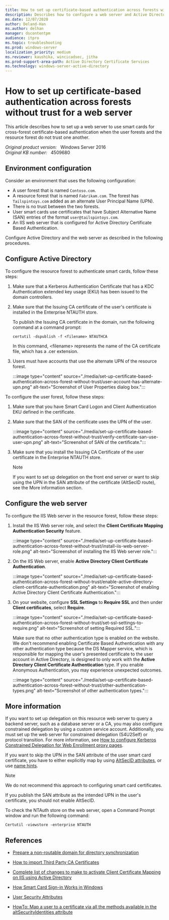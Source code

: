 ```yaml
---
title: How to set up certificate-based authentication across forests without trust for a web server
description: Describes how to configure a web server and Active Directory to use certificate authentication across forests without using forest trusts.
ms.date: 12/07/2020
author: Deland-Han
ms.author: delhan
manager: dscontentpm
audience: itpro
ms.topic: troubleshooting
ms.prod: windows-server
localization_priority: medium
ms.reviewer: kaushika, wincicadsec, jitha
ms.prod-support-area-path: Active Directory Certificate Services
ms.technology: windows-server-active-directory
---
```

# How to set up certificate-based authentication across forests without trust for a web server

This article describes how to set up a web server to use smart cards for cross-forest certificate-based authentication when the user forests and the resource forest do not trust one another.

_Original product version:_ &nbsp; Windows Server 2016  
_Original KB number:_ &nbsp; 4509680

## Environment configuration

Consider an environment that uses the following configuration:

- A user forest that is named `Contoso.com`.
- A resource forest that is named `Fabrikam.com`. The forest has `Tailspintoys.com` added as an alternate User Principal Name (UPN).
- There is no trust between the two forests.
- User smart cards use certificates that have Subject Alternative Name (SAN) entries of the format `user@tailspintoys.com`.
- An IIS web server that is configured for Active Directory Certificate Based Authentication.

Configure Active Directory and the web server as described in the following procedures.

## Configure Active Directory

To configure the resource forest to authenticate smart cards, follow these steps:

1. Make sure that a Kerberos Authentication Certificate that has a KDC Authentication extended key usage (EKU) has been issued to the domain controllers.
2. Make sure that the Issuing CA certificate of the user's certificate is installed in the Enterprise NTAUTH store.

    To publish the Issuing CA certificate in the domain, run the following command at a command prompt:

    ```console
    certutil -dspublish -f <filename> NTAUTHCA
    ```

    In this command, \<filename> represents the name of the CA certificate file, which has a .cer extension.

3. Users must have accounts that use the alternate UPN of the resource forest.

    :::image type="content" source="./media/set-up-certificate-based-authentication-across-forest-without-trust/user-account-has-alternate-upn.png" alt-text="Screenshot of User Properties dialog box.":::

To configure the user forest, follow these steps:

1. Make sure that you have Smart Card Logon and Client Authentication EKU defined in the certificate.
2. Make sure that the SAN of the certificate uses the UPN of the user.

    :::image type="content" source="./media/set-up-certificate-based-authentication-across-forest-without-trust/verify-certificate-san-use-user-upn.png" alt-text="Screenshot of SAN of the certificate.":::

3. Make sure that you install the Issuing CA Certificate of the user certificate in the Enterprise NTAUTH store.

    > [!NOTE]
    > If you want to set up delegation on the front end server or want to skip using the UPN in the SAN attribute of the certificate (AltSecID route), see the More information section.

## Configure the web server

To configure the IIS Web server in the resource forest, follow these steps:

1. Install the IIS Web server role, and select the **Client Certificate Mapping Authentication Security** feature.

    :::image type="content" source="./media/set-up-certificate-based-authentication-across-forest-without-trust/install-iis-web-server-role.png" alt-text="Screenshot of installing the IIS Web server role.":::

2. On the IIS Web server, enable **Active Directory Client Certificate Authentication**.

    :::image type="content" source="./media/set-up-certificate-based-authentication-across-forest-without-trust/enable-active-directory-client-certificate-authentication.png" alt-text="Screenshot of enabling Active Directory Client Certificate Authentication.":::

3. On your website, configure **SSL Settings** to **Require SSL** and then under **Client certificates**, select **Require**.

    :::image type="content" source="./media/set-up-certificate-based-authentication-across-forest-without-trust/set-ssl-settings-to-require.png" alt-text="Screenshot of setting Required SSL.":::

    Make sure that no other authentication type is enabled on the website. We don't recommend enabling Certificate Based Authentication with any other authentication type because the DS Mapper service, which is responsible for mapping the user's presented certificate to the user account in Active Directory, is designed to only work with the **Active Directory Client Certificate Authentication** type. If you enable Anonymous Authentication, you may experience unexpected outcomes.  

    :::image type="content" source="./media/set-up-certificate-based-authentication-across-forest-without-trust/other-authentication-types.png" alt-text="Screenshot of other authentication types.":::

## More information

If you want to set up delegation on this resource web server to query a backend server, such as a database server or a CA, you may also configure constrained delegation by using a custom service account. Additionally, you must set up the web server for constrained delegation (S4U2Self) or protocol transition. For more information, see [How to configure Kerberos Constrained Delegation for Web Enrollment proxy pages](/troubleshoot/windows-server/identity/configure-kerberos-constrained-delegation).

If you want to skip the UPN in the SAN attribute of the user smart card certificate, you have to either explicitly map by using [AltSecID attributes](/previous-versions/dotnet/articles/bb905527%28v=msdn.10%29#BKMK_ClientCertificate.), or use [name hints](/previous-versions/windows/it-pro/windows-server-2008-R2-and-2008/ff404287%28v=ws.10%29).

> [!NOTE]
> We do not recommend this approach to configuring smart card certificates.

If you publish the SAN attribute as the intended UPN in the user's certificate, you should not enable AltSecID.

To check the NTAuth store on the web server, open a Command Prompt window and run the following command:

```console
Certutil -viewstore -enterprise NTAUTH
```

## References

- [Prepare a non-routable domain for directory synchronization](/microsoft-365/enterprise/prepare-a-non-routable-domain-for-directory-synchronization)

- [How to import Third Party CA Certificates](/troubleshoot/windows-server/windows-security/import-third-party-ca-to-enterprise-ntauth-store)

- [Complete list of changes to make to activate Client Certificate Mapping on IIS using Active Directory](/archive/blogs/friis/the-complete-list-of-changes-to-make-to-activate-client-certificate-mapping-on-iis-using-active-directory)

- [How Smart Card Sign-in Works in Windows](/windows/security/identity-protection/smart-cards/smart-card-how-smart-card-sign-in-works-in-windows)

- [User Security Attributes](/windows/win32/ad/security-properties)

- [HowTo: Map a user to a certificate via all the methods available in the altSecurityIdentities attribute](/archive/blogs/spatdsg/howto-map-a-user-to-a-certificate-via-all-the-methods-available-in-the-altsecurityidentities-attribute)
